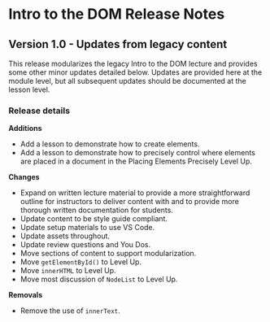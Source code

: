 <h1>
  <span class="headline">Intro to the DOM</span>
  <span class="subhead">Release Notes</span>
</h1>

## Version 1.0 - Updates from legacy content

This release modularizes the legacy Intro to the DOM lecture and provides some other minor updates detailed below. Updates are provided here at the module level, but all subsequent updates should be documented at the lesson level.

### Release details

**Additions**

- Add a lesson to demonstrate how to create elements.
- Add a lesson to demonstrate how to precisely control where elements are placed in a document in the Placing Elements Precisely Level Up.

**Changes**

- Expand on written lecture material to provide a more straightforward outline for instructors to deliver content with and to provide more thorough written documentation for students.
- Update content to be style guide compliant.
- Update setup materials to use VS Code.
- Update assets throughout.
- Update review questions and You Dos.
- Move sections of content to support modularization.
- Move `getElementById()` to Level Up.
- Move `innerHTML` to Level Up.
- Move most discussion of `NodeList` to Level Up.

**Removals**

- Remove the use of `innerText`.
